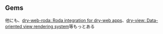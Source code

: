 ## Gems

他にも、[dry\-web\-roda: Roda integration for dry\-web apps](https://github.com/dry-rb/dry-web-roda)、[dry\-view: Data\-oriented view rendering system](https://github.com/dry-rb/dry-view)等もっとある

